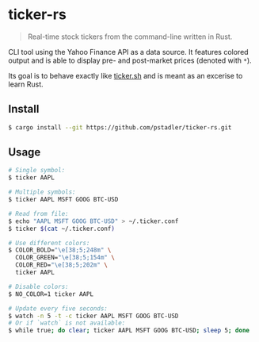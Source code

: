 # ticker-rs

> Real-time stock tickers from the command-line written in Rust.

CLI tool using the Yahoo Finance API as a data source. It features colored output and is able to display pre- and post-market prices (denoted with `*`).

Its goal is to behave exactly like [ticker.sh](https://github.com/pstadler/ticker.sh) and is meant as an excerise to learn Rust.

## Install

```sh
$ cargo install --git https://github.com/pstadler/ticker-rs.git
```

## Usage

```sh
# Single symbol:
$ ticker AAPL

# Multiple symbols:
$ ticker AAPL MSFT GOOG BTC-USD

# Read from file:
$ echo "AAPL MSFT GOOG BTC-USD" > ~/.ticker.conf
$ ticker $(cat ~/.ticker.conf)

# Use different colors:
$ COLOR_BOLD="\e[38;5;248m" \
  COLOR_GREEN="\e[38;5;154m" \
  COLOR_RED="\e[38;5;202m" \
  ticker AAPL

# Disable colors:
$ NO_COLOR=1 ticker AAPL

# Update every five seconds:
$ watch -n 5 -t -c ticker AAPL MSFT GOOG BTC-USD
# Or if `watch` is not available:
$ while true; do clear; ticker AAPL MSFT GOOG BTC-USD; sleep 5; done
```
